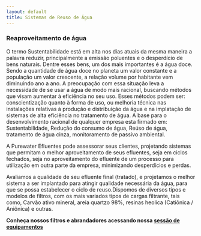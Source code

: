 ```yaml
---
layout: default
title: Sistemas de Reuso de Água
---
```


### Reaproveitamento de água

O termo Sustentabilidade está em alta nos dias atuais da mesma maneira a palavra reduzir, principalmente a emissão poluentes e o desperdício de bens naturais.
Dentre esses bens, um dos mais importantes é a água doce. Sendo a quantidade de água doce no planeta um valor constante e a população um valor crescente, a relação volume por habitante vem diminuindo ano a ano. 
A preocupação com essa situação leva a necessidade de se usar a água de modo mais racional, buscando métodos que visam aumentar à eficiência no seu uso.
Esses métodos podem ser: conscientização quanto à forma de uso, ou melhoria técnica nas instalações relativas à produção e distribuição da água e na implatação de sistemas de alta eficiência no tratamento de água. 
A base para o desenvolvimento racional de qualquer empresa esta firmado em: Sustentabilidade, Redução do consumo de água, Reúso de água, tratamento de água cinza, monitoramento de passivo ambiental.

A Purewater Efluentes pode assessorar seus clientes, projetando sistemas que permitam o melhor aproveitamento de seus efluentes, seja em ciclos fechados, seja no aproveitamento do efluente de um processo para utilização em outra parte da empresa, minimizando desperdícios e perdas.

Avaliamos a qualidade de seu efluente final (tratado), e projetamos o melhor sistema a ser implantado para atingir qualidade necessária da água, para que se possa estabelecer o ciclo de reuso.Dispomos de diversos tipos e modelos de filtros, com os mais variados tipos de cargas filtrante, tais como, Carvão ativo mineral, areia quartzo 98%, resinas heolica (Catiônica / Aniônica) e outras.

<strong>Conheça nossos filtros e abrandadores acessando nossa [sessão de equipamentos](/equipamentos)</strong> 

